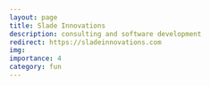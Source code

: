 ```yaml
---
layout: page
title: Slade Innovations
description: consulting and software development
redirect: https://sladeinnovations.com
img:
importance: 4
category: fun
---
```

